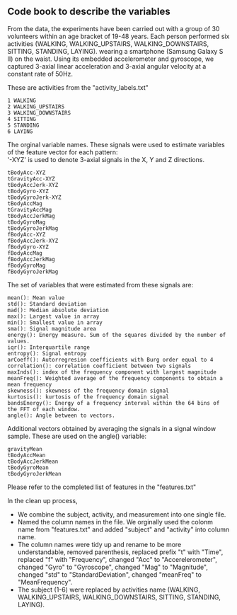 ## Code book to describe the variables

From the data, the experiments have been carried out with a group of 30 volunteers within an age bracket of 19-48 years. 
Each person performed six activities (WALKING, WALKING_UPSTAIRS, WALKING_DOWNSTAIRS, SITTING, STANDING, LAYING).
wearing a smartphone (Samsung Galaxy S II) on the waist. Using its embedded accelerometer and gyroscope, we captured 3-axial 
linear acceleration and 3-axial angular velocity at a constant rate of 50Hz.

These are activities from the "activity_labels.txt"
```
1 WALKING
2 WALKING_UPSTAIRS
3 WALKING_DOWNSTAIRS
4 SITTING
5 STANDING
6 LAYING
```

The orginal variable names. These signals were used to estimate variables of the feature vector for each pattern:  
'-XYZ' is used to denote 3-axial signals in the X, Y and Z directions.
```
tBodyAcc-XYZ
tGravityAcc-XYZ
tBodyAccJerk-XYZ
tBodyGyro-XYZ
tBodyGyroJerk-XYZ
tBodyAccMag
tGravityAccMag
tBodyAccJerkMag
tBodyGyroMag
tBodyGyroJerkMag
fBodyAcc-XYZ
fBodyAccJerk-XYZ
fBodyGyro-XYZ
fBodyAccMag
fBodyAccJerkMag
fBodyGyroMag
fBodyGyroJerkMag
```

The set of variables that were estimated from these signals are: 
```
mean(): Mean value
std(): Standard deviation
mad(): Median absolute deviation 
max(): Largest value in array
min(): Smallest value in array
sma(): Signal magnitude area
energy(): Energy measure. Sum of the squares divided by the number of values. 
iqr(): Interquartile range 
entropy(): Signal entropy
arCoeff(): Autorregresion coefficients with Burg order equal to 4
correlation(): correlation coefficient between two signals
maxInds(): index of the frequency component with largest magnitude
meanFreq(): Weighted average of the frequency components to obtain a mean frequency
skewness(): skewness of the frequency domain signal 
kurtosis(): kurtosis of the frequency domain signal 
bandsEnergy(): Energy of a frequency interval within the 64 bins of the FFT of each window.
angle(): Angle between to vectors.
```
Additional vectors obtained by averaging the signals in a signal window sample. These are used on the angle() variable:
```
gravityMean
tBodyAccMean
tBodyAccJerkMean
tBodyGyroMean
tBodyGyroJerkMean
```
Please refer to the completed list of features in the "features.txt"


In the clean up process,
- We combine the subject, activity, and measurement into one single file. 
- Named the column names in the file. We orginally used the colonm name from "features.txt" and added "subject" and "activity" into column name. 
- The column names were tidy up and rename to be more understandable, removed parenthesis, replaced prefix "t" with "Time",
replaced "f" with "Frequency", changed "Acc" to "Accerelerometer", changed "Gyro" to "Gyroscope", changed "Mag" to "Magnitude", 
changed "std" to "StandardDeviation", changed "meanFreq" to "MeanFrequency".
- The subject (1-6) were replaced by activities name (WALKING, WALKING_UPSTAIRS, WALKING_DOWNSTAIRS, SITTING, STANDING, LAYING).






